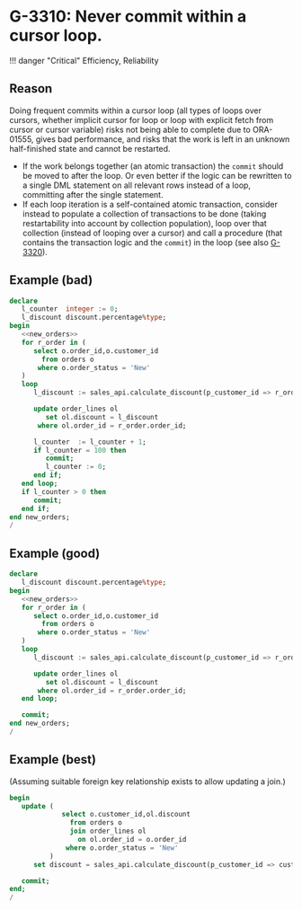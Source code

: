 # G-3310: Never commit within a cursor loop.

!!! danger "Critical"
    Efficiency, Reliability

## Reason

Doing frequent commits within a cursor loop (all types of loops over cursors, whether implicit cursor for loop or loop with explicit fetch from cursor or cursor variable) risks not being able to complete due to ORA-01555, gives bad performance, and risks that the work is left in an unknown half-finished state and cannot be restarted.

* If the work belongs together (an atomic transaction) the `commit` should be moved to after the loop. Or even better if the logic can be rewritten to a single DML statement on all relevant rows instead of a loop, committing after the single statement.
* If each loop iteration is a self-contained atomic transaction, consider instead to populate a collection of transactions to be done (taking restartability into account by collection population), loop over that collection (instead of looping over a cursor) and call a procedure (that contains the transaction logic and the `commit`) in the loop (see also [G-3320](../../../../4-language-usage/3-dml-and-sql/3-transaction-control/g-3320)).


## Example (bad)

``` sql
declare
   l_counter  integer := 0;
   l_discount discount.percentage%type;
begin
   <<new_orders>>
   for r_order in (
      select o.order_id,o.customer_id
        from orders o
       where o.order_status = 'New'
   )
   loop
      l_discount := sales_api.calculate_discount(p_customer_id => r_order.customer_id);

      update order_lines ol
         set ol.discount = l_discount
       where ol.order_id = r_order.order_id;

      l_counter  := l_counter + 1;
      if l_counter = 100 then
         commit;
         l_counter := 0;
      end if;
   end loop;
   if l_counter > 0 then
      commit;
   end if;
end new_orders;
/
```

## Example (good)

``` sql
declare
   l_discount discount.percentage%type;
begin
   <<new_orders>>
   for r_order in (
      select o.order_id,o.customer_id
        from orders o
       where o.order_status = 'New'
   )
   loop
      l_discount := sales_api.calculate_discount(p_customer_id => r_order.customer_id);

      update order_lines ol
         set ol.discount = l_discount
       where ol.order_id = r_order.order_id;
   end loop;

   commit;
end new_orders;
/
```

## Example (best)

(Assuming suitable foreign key relationship exists to allow updating a join.)

``` sql
begin
   update (
             select o.customer_id,ol.discount
               from orders o
               join order_lines ol
                 on ol.order_id = o.order_id
              where o.order_status = 'New'
          )
      set discount = sales_api.calculate_discount(p_customer_id => customer_id);

   commit;
end;
/
```